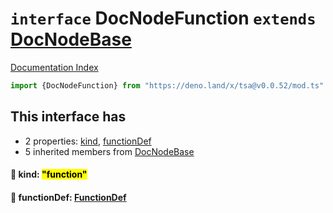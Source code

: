 # `interface` DocNodeFunction `extends` [DocNodeBase](../private.interface.DocNodeBase/README.md)

[Documentation Index](../README.md)

```ts
import {DocNodeFunction} from "https://deno.land/x/tsa@v0.0.52/mod.ts"
```

## This interface has

- 2 properties:
[kind](#-kind-function),
[functionDef](#-functiondef-functiondef)
- 5 inherited members from [DocNodeBase](../private.interface.DocNodeBase/README.md)


#### 📄 kind: <mark>"function"</mark>



#### 📄 functionDef: [FunctionDef](../interface.FunctionDef/README.md)



